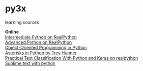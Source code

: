# py3x
learning sources

**Online**  
[Intermediate Python on RealPython](https://realpython.com/tutorials/intermediate/)  
[Advanced Python on RealPython](https://realpython.com/tutorials/advanced/)  
[Object-Oriented Programming in Python](https://python-textbok.readthedocs.io/en/1.0/index.html)  
[Asterisks in Python by Trey Hunner](https://treyhunner.com/2018/10/asterisks-in-python-what-they-are-and-how-to-use-them/)  
[Practical Text Classification With Python and Keras on realpython](https://realpython.com/python-keras-text-classification/)  
[Sublime text with python](https://realpython.com/setting-up-sublime-text-3-for-full-stack-python-development/)  

